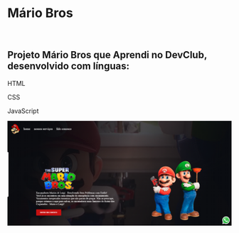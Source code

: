 <h1>Mário Bros</h1>
<br>
<h2>Projeto Mário Bros que Aprendi no DevClub,  desenvolvido com línguas:</h2>
<p>HTML</p>
<p>CSS</p>
<p>JavaScript</p>
<img src="https://github.com/JoaoVitorRodriguesSouza/Projeto-Mario-Bros/blob/main/mariogitpc.png?raw=true" />
